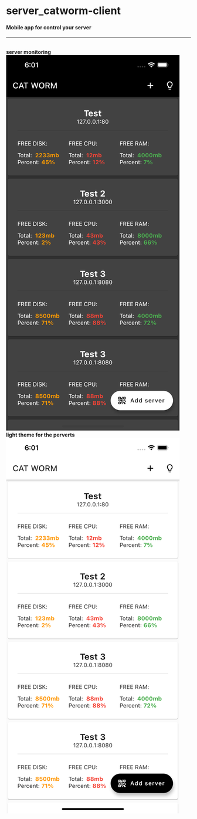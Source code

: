 # server_catworm-client

#### Mobile app for control your server
<hr>
</br>
<b> server monitoring </b>
<img src="./screenshots/scr1.png">
</br>
<b> light theme for the perverts </b>
<img src="./screenshots/scr2.png">
